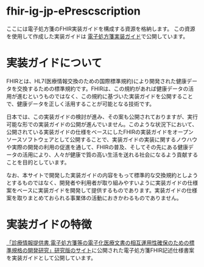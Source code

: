 # fhir-ig-jp-ePrescscription
ここには電子処方箋のFHIR実装ガイドを構成する資源を格納します。
この資源を使用して作成した実装ガイドは [電子処方箋実装ガイド](https://igs.healthdataworks.net/jp-ePrescription/index.html)で公開しています。

# 実装ガイドについて
FHIRとは、HL7(医療情報交換のための国際標準規約)により開発された健康データを交換するための標準規約です。FHIRは、この規約があれば健康データの活用が進むというものではなく、この規約に基づいた実装ガイドを公開することで、健康データを正しく活用することが可能となる技術です。

日本では、この実装ガイドの検討が進み、その案も公開されておりますが、実行可能な形での実装ガイドの公開が進んでいません。このような状況下において、公開されている実装ガイドの仕様をベースにしたFHIRの実装ガイドをオープンソースソフトウェアとして公開することで、実装ガイドの実装に関するノウハウや実際の開発の利用の促進を通して、FHIRの普及、そしてその先にある健康データの活用により、人々が健康で質の高い生活を送れる社会になるよう貢献することを目的としています。

なお、本サイトで開発した実装ガイドの内容をもって標準的な交換規約としようとするものではなく、開発者や利用者が取り組みやすいように実装ガイドの仕様案をベースに実装ガイドを開発して提供するものであります。実装ガイドの仕様案を取りまとめておられる事業体の活動におきかわるものでありません。

# 実装ガイドの特徴
[「診療情報提供書,電子処方箋等の電子化医療文書の相互運用性確保のための標準規格の開発研究」研究版のサイト](https://std.jpfhir.jp/)に公開された電子処方箋FHIR記述仕様書案を実装ガイドとして公開しています。
